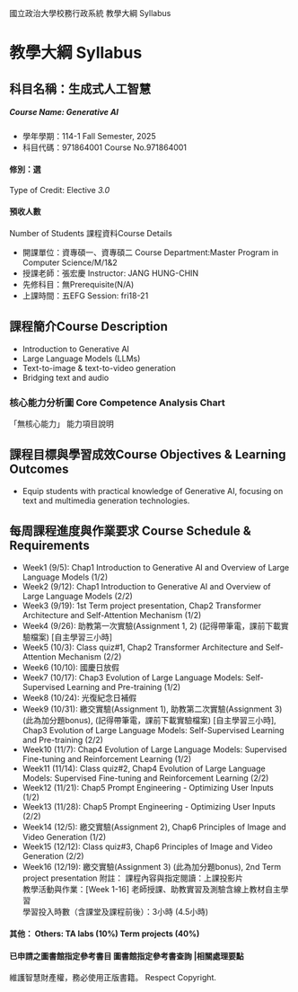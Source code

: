 國立政治大學校務行政系統 教學大綱 Syllabus
# 教學大綱 Syllabus
##  科目名稱：生成式人工智慧
#####  Course Name: Generative AI
  * 學年學期：114-1 Fall Semester, 2025 
  * 科目代碼：971864001 Course No.971864001
#### 修別：選
Type of Credit: Elective 
_3.0_
#### 預收人數
Number of Students
課程資料Course Details
  * 開課單位：資專碩一、資專碩二 Course Department:Master Program in Computer Science/M/1&2 
  * 授課老師：張宏慶 Instructor: JANG HUNG-CHIN 
  * 先修科目：無Prerequisite(N/A)
  * 上課時間：五EFG Session: fri18-21
##  課程簡介Course Description
  * Introduction to Generative AI
  * Large Language Models (LLMs)
  * Text-to-image & text-to-video generation
  * Bridging text and audio
###  核心能力分析圖 Core Competence Analysis Chart
「無核心能力」 
能力項目說明
##  課程目標與學習成效Course Objectives & Learning Outcomes 
  * Equip students with practical knowledge of Generative AI, focusing on text and multimedia generation technologies.
##  每周課程進度與作業要求 Course Schedule & Requirements
  * Week1 (9/5): Chap1 Introduction to Generative AI and Overview of Large Language Models (1/2)
  * Week2 (9/12): Chap1 Introduction to Generative AI and Overview of Large Language Models (2/2) 
  * Week3 (9/19): 1st Term project presentation, Chap2 Transformer Architecture and Self-Attention Mechanism (1/2)
  * Week4 (9/26): 助教第一次實驗(Assignment 1, 2) (記得帶筆電，課前下載實驗檔案) [自主學習三小時]
  * Week5 (10/3): Class quiz#1, Chap2 Transformer Architecture and Self-Attention Mechanism (2/2)
  * Week6 (10/10): 國慶日放假
  * Week7 (10/17): Chap3 Evolution of Large Language Models: Self-Supervised Learning and Pre-training (1/2)
  * Week8 (10/24): 光復紀念日補假
  * Week9 (10/31): 繳交實驗(Assignment 1), 助教第二次實驗(Assignment 3) (此為加分題bonus), (記得帶筆電，課前下載實驗檔案) [自主學習三小時], Chap3 Evolution of Large Language Models: Self-Supervised Learning and Pre-training (2/2)
  * Week10 (11/7): Chap4 Evolution of Large Language Models: Supervised Fine-tuning and Reinforcement Learning (1/2)
  * Week11 (11/14): Class quiz#2, Chap4 Evolution of Large Language Models: Supervised Fine-tuning and Reinforcement Learning (2/2)
  * Week12 (11/21): Chap5 Prompt Engineering - Optimizing User Inputs (1/2)
  * Week13 (11/28): Chap5 Prompt Engineering - Optimizing User Inputs (2/2)
  * Week14 (12/5): 繳交實驗(Assignment 2), Chap6 Principles of Image and Video Generation (1/2)
  * Week15 (12/12): Class quiz#3, Chap6 Principles of Image and Video Generation (2/2)
  * Week16 (12/19): 繳交實驗(Assignment 3) (此為加分題bonus), 2nd Term project presentation
附註： 
課程內容與指定閱讀：上課投影片  
教學活動與作業：[Week 1-16] 老師授課、助教實習及測驗含線上教材自主學習  
學習投入時數（含課堂及課程前後）：3小時 (4.5小時)
####  其他： Others: TA labs (10%) Term projects (40%) 
####  已申請之圖書館指定參考書目  圖書館指定參考書查詢 |相關處理要點
維護智慧財產權，務必使用正版書籍。 Respect Copyright.